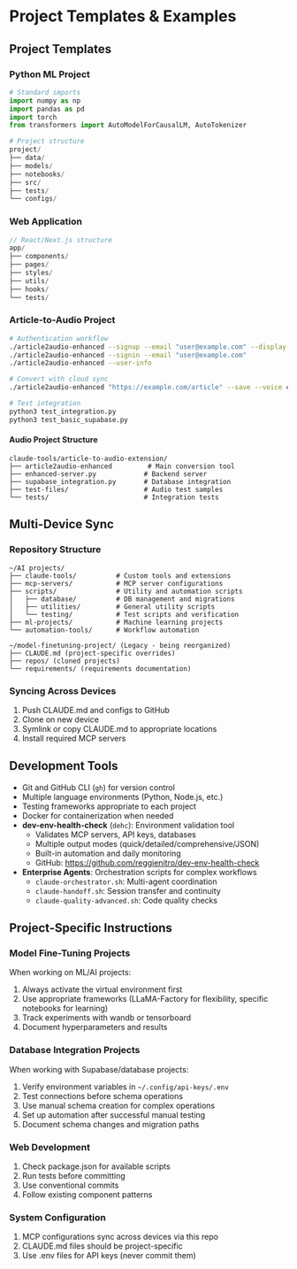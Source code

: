 # Project Templates & Examples

## Project Templates

### Python ML Project
```python
# Standard imports
import numpy as np
import pandas as pd
import torch
from transformers import AutoModelForCausalLM, AutoTokenizer

# Project structure
project/
├── data/
├── models/
├── notebooks/
├── src/
├── tests/
└── configs/
```

### Web Application
```javascript
// React/Next.js structure
app/
├── components/
├── pages/
├── styles/
├── utils/
├── hooks/
└── tests/
```

### Article-to-Audio Project
```bash
# Authentication workflow
./article2audio-enhanced --signup --email "user@example.com" --display-name "Name"
./article2audio-enhanced --signin --email "user@example.com"
./article2audio-enhanced --user-info

# Convert with cloud sync
./article2audio-enhanced "https://example.com/article" --save --voice christopher

# Test integration
python3 test_integration.py
python3 test_basic_supabase.py
```

#### Audio Project Structure
```
claude-tools/article-to-audio-extension/
├── article2audio-enhanced         # Main conversion tool
├── enhanced-server.py            # Backend server
├── supabase_integration.py       # Database integration
├── test-files/                   # Audio test samples
└── tests/                        # Integration tests
```

## Multi-Device Sync

### Repository Structure
```
~/AI projects/
├── claude-tools/          # Custom tools and extensions
├── mcp-servers/           # MCP server configurations
├── scripts/               # Utility and automation scripts
│   ├── database/          # DB management and migrations
│   ├── utilities/         # General utility scripts
│   └── testing/           # Test scripts and verification
├── ml-projects/           # Machine learning projects
└── automation-tools/      # Workflow automation

~/model-finetuning-project/ (Legacy - being reorganized)
├── CLAUDE.md (project-specific overrides)
├── repos/ (cloned projects)
└── requirements/ (requirements documentation)
```

### Syncing Across Devices
1. Push CLAUDE.md and configs to GitHub
2. Clone on new device
3. Symlink or copy CLAUDE.md to appropriate locations
4. Install required MCP servers

## Development Tools
- Git and GitHub CLI (`gh`) for version control
- Multiple language environments (Python, Node.js, etc.)
- Testing frameworks appropriate to each project
- Docker for containerization when needed
- **dev-env-health-check** (`dehc`): Environment validation tool
  - Validates MCP servers, API keys, databases
  - Multiple output modes (quick/detailed/comprehensive/JSON)
  - Built-in automation and daily monitoring
  - GitHub: https://github.com/reggienitro/dev-env-health-check
- **Enterprise Agents**: Orchestration scripts for complex workflows
  - `claude-orchestrator.sh`: Multi-agent coordination
  - `claude-handoff.sh`: Session transfer and continuity
  - `claude-quality-advanced.sh`: Code quality checks

## Project-Specific Instructions

### Model Fine-Tuning Projects
When working on ML/AI projects:
1. Always activate the virtual environment first
2. Use appropriate frameworks (LLaMA-Factory for flexibility, specific notebooks for learning)
3. Track experiments with wandb or tensorboard
4. Document hyperparameters and results

### Database Integration Projects
When working with Supabase/database projects:
1. Verify environment variables in `~/.config/api-keys/.env`
2. Test connections before schema operations
3. Use manual schema creation for complex operations
4. Set up automation after successful manual testing
5. Document schema changes and migration paths

### Web Development
1. Check package.json for available scripts
2. Run tests before committing
3. Use conventional commits
4. Follow existing component patterns

### System Configuration
1. MCP configurations sync across devices via this repo
2. CLAUDE.md files should be project-specific
3. Use .env files for API keys (never commit them)
